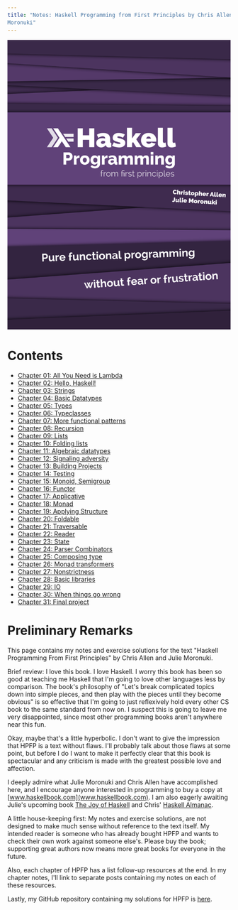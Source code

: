 ```yaml
---
title: "Notes: Haskell Programming from First Principles by Chris Allen & Julie
Moronuki"
---
```


![](/images/hpfp-cover.png)

# Contents

- [Chapter 01: All You Need is Lambda](/projects/hpfp/01)
- [Chapter 02: Hello, Haskell!](/projects/hpfp/02)
- [Chapter 03: Strings](/projects/hpfp/03)
- [Chapter 04: Basic Datatypes](/projects/hpfp/04)
- [Chapter 05: Types](/projects/hpfp/05)
- [Chapter 06: Typeclasses](/projects/hpfp/06)
- [Chapter 07: More functional patterns](/projects/hpfp/07)
- [Chapter 08: Recursion](/projects/hpfp/08)
- [Chapter 09: Lists](/projects/hpfp/09)
- [Chapter 10: Folding lists](/projects/hpfp/10)
- [Chapter 11: Algebraic datatypes](/projects/hpfp/11)
- [Chapter 12: Signaling adversity](/projects/hpfp/12)
- [Chapter 13: Building Projects](/projects/hpfp/13)
- [Chapter 14: Testing](/projects/hpfp/14)
- [Chapter 15: Monoid, Semigroup](/projects/hpfp/15)
- [Chapter 16: Functor](/projects/hpfp/16)
- [Chapter 17: Applicative](/projects/hpfp/17)
- [Chapter 18: Monad](/projects/hpfp/18)
- [Chapter 19: Applying Structure](/projects/hpfp/19)
- [Chapter 20: Foldable](/projects/hpfp/20)
- [Chapter 21: Traversable](/projects/hpfp/21)
- [Chapter 22: Reader](/projects/hpfp/22)
- [Chapter 23: State](/projects/hpfp/23)
- [Chapter 24: Parser Combinators](/projects/hpfp/24)
- [Chapter 25: Composing type](/projects/hpfp/25)
- [Chapter 26: Monad transformers](/projects/hpfp/26)
- [Chapter 27: Nonstrictness](/projects/hpfp/27)
- [Chapter 28: Basic libraries](/projects/hpfp/28)
- [Chapter 29: IO](/projects/hpfp/29)
- [Chapter 30: When things go wrong](/projects/hpfp/30)
- [Chapter 31: Final project](/projects/hpfp/31)

# Preliminary Remarks

This page contains my notes and exercise solutions for the text
"Haskell Programming From First Principles" by Chris Allen and Julie Moronuki.

Brief review: I love this book. I love Haskell. I worry this book has been so
good at teaching me Haskell that I'm going to love other languages less by
comparison. The book's philosophy of "Let's break complicated topics down into
simple pieces, and then play with the pieces until they become obvious" is so
effective that I'm going to just reflexively hold every other CS book to the
same standard from now on. I suspect this is going to leave me very disappointed,
since most other programming books aren't anywhere near this fun.

Okay, maybe that's a little hyperbolic. I don't want to give the impression
that HPFP is a text without flaws. I'll probably talk about those flaws at some
point, but before I do I want to make it perfectly clear that this book is
spectacular and any criticism is made with the greatest possible love
and affection.

I deeply admire what Julie Moronuki and Chris Allen have accomplished here, and
I encourage anyone interested in programming to buy a copy at
[www.haskellbook.com](www.haskellbook.com). I am also eagerly awaiting
Julie's upcoming book [The Joy of Haskell](https://joyofhaskell.com/) and
Chris' [Haskell Almanac](https://lorepub.com/product/cookbook).

A little house-keeping first: My notes and exercise solutions, are not designed
to make much sense without reference to the text itself. My intended reader is
someone who has already bought HPFP and wants to check their own work
against someone else's. Please buy the book; supporting great authors now means
more great books for everyone in the future.

Also, each chapter of HPFP has a list follow-up resources at the end. In my
chapter notes, I'll link to separate posts containing my notes on each of these
resources.

Lastly, my GitHub repository containing my solutions for HPFP is
[here](https://github.com/johnchandlerburnham/haskellbook).

